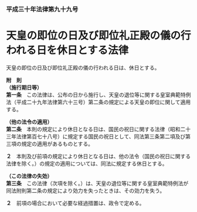 ### 平成三十年法律第九十九号  
# 天皇の即位の日及び即位礼正殿の儀の行われる日を休日とする法律  
  
天皇の即位の日及び即位礼正殿の儀の行われる日は、休日とする。  
  
**附　則**  
**（施行期日等）**  
**第一条**　この法律は、公布の日から施行し、天皇の退位等に関する皇室典範特例法（平成二十九年法律第六十三号）第二条の規定による天皇の即位に関して適用する。  
  
**（他の法令の適用）**  
**第二条**　本則の規定により休日となる日は、国民の祝日に関する法律（昭和二十三年法律第百七十八号）に規定する国民の祝日として、同法第三条第二項及び第三項の規定の適用があるものとする。  
  
**２**　本則及び前項の規定により休日となる日は、他の法令（国民の祝日に関する法律を除く。）の規定の適用については、同法に規定する休日とする。  
  
**（この法律の失効）**  
**第三条**　この法律（次項を除く。）は、天皇の退位等に関する皇室典範特例法が同法附則第二条の規定により効力を失ったときは、その効力を失う。  
  
**２**　前項の場合において必要な経過措置は、政令で定める。  
  
